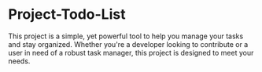 # Project-Todo-List
 This project is a simple, yet powerful tool to help you manage your tasks and stay organized. Whether you're a developer looking to contribute or a user in need of a robust task manager, this project is designed to meet your needs.
